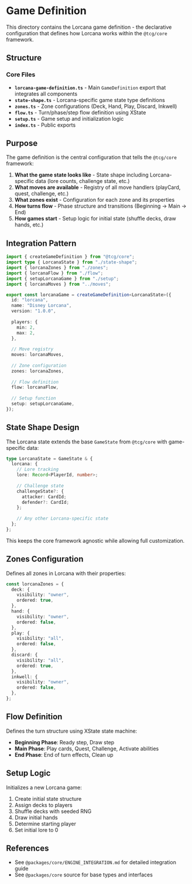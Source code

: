 # Game Definition

This directory contains the Lorcana game definition - the declarative configuration that defines how Lorcana works within the `@tcg/core` framework.

## Structure

### Core Files

- **`lorcana-game-definition.ts`** - Main `GameDefinition` export that integrates all components
- **`state-shape.ts`** - Lorcana-specific game state type definitions
- **`zones.ts`** - Zone configurations (Deck, Hand, Play, Discard, Inkwell)
- **`flow.ts`** - Turn/phase/step flow definition using XState
- **`setup.ts`** - Game setup and initialization logic
- **`index.ts`** - Public exports

## Purpose

The game definition is the central configuration that tells the `@tcg/core` framework:

1. **What the game state looks like** - State shape including Lorcana-specific data (lore counts, challenge state, etc.)
2. **What moves are available** - Registry of all move handlers (playCard, quest, challenge, etc.)
3. **What zones exist** - Configuration for each zone and its properties
4. **How turns flow** - Phase structure and transitions (Beginning → Main → End)
5. **How games start** - Setup logic for initial state (shuffle decks, draw hands, etc.)

## Integration Pattern

```typescript
import { createGameDefinition } from "@tcg/core";
import type { LorcanaState } from "./state-shape";
import { lorcanaZones } from "./zones";
import { lorcanaFlow } from "./flow";
import { setupLorcanaGame } from "./setup";
import { lorcanaMoves } from "../moves";

export const lorcanaGame = createGameDefinition<LorcanaState>({
  id: "lorcana",
  name: "Disney Lorcana",
  version: "1.0.0",
  
  players: {
    min: 2,
    max: 2,
  },
  
  // Move registry
  moves: lorcanaMoves,
  
  // Zone configuration
  zones: lorcanaZones,
  
  // Flow definition
  flow: lorcanaFlow,
  
  // Setup function
  setup: setupLorcanaGame,
});
```

## State Shape Design

The Lorcana state extends the base `GameState` from `@tcg/core` with game-specific data:

```typescript
type LorcanaState = GameState & {
  lorcana: {
    // Lore tracking
    lore: Record<PlayerId, number>;
    
    // Challenge state
    challengeState?: {
      attacker: CardId;
      defender?: CardId;
    };
    
    // Any other Lorcana-specific state
  };
};
```

This keeps the core framework agnostic while allowing full customization.

## Zones Configuration

Defines all zones in Lorcana with their properties:

```typescript
const lorcanaZones = {
  deck: {
    visibility: "owner",
    ordered: true,
  },
  hand: {
    visibility: "owner",
    ordered: false,
  },
  play: {
    visibility: "all",
    ordered: false,
  },
  discard: {
    visibility: "all",
    ordered: true,
  },
  inkwell: {
    visibility: "owner",
    ordered: false,
  },
};
```

## Flow Definition

Defines the turn structure using XState state machine:

- **Beginning Phase**: Ready step, Draw step
- **Main Phase**: Play cards, Quest, Challenge, Activate abilities
- **End Phase**: End of turn effects, Clean up

## Setup Logic

Initializes a new Lorcana game:

1. Create initial state structure
2. Assign decks to players
3. Shuffle decks with seeded RNG
4. Draw initial hands
5. Determine starting player
6. Set initial lore to 0

## References

- See `@packages/core/ENGINE_INTEGRATION.md` for detailed integration guide
- See `@packages/core` source for base types and interfaces

